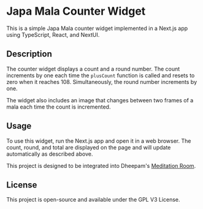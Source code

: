 # Japa Mala Counter Widget

This is a simple Japa Mala counter widget implemented in a Next.js app using TypeScript, React, and NextUI.

## Description

The counter widget displays a count and a round number. The count increments by one each time the `plusCount` function is called and resets to zero when it reaches 108. Simultaneously, the round number increments by one. 

The widget also includes an image that changes between two frames of a mala each time the count is incremented.

## Usage

To use this widget, run the Next.js app and open it in a web browser. The count, round, and total are displayed on the page and will update automatically as described above.

This project is designed to be integrated into Dheepam's [Meditation Room](https://www.dheepam.net/meditation-room).

## License

This project is open-source and available under the GPL V3 License.
